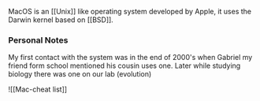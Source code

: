 MacOS is an [[Unix]] like operating system developed by Apple, it uses the Darwin kernel based on [[BSD]].
### Personal Notes
My first contact with the system was in the end of 2000's when Gabriel my friend form school mentioned his cousin uses one.
Later while studying biology there was one on our lab (evolution)

![[Mac-cheat list]]
